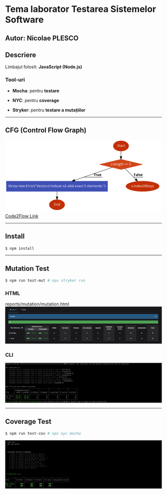 # Tema laborator Testarea Sistemelor Software

## Autor: Nicolae PLESCO

## Descriere

Limbajul folosit: **JavaScript (Node.js)**

### Tool-uri

- **Mocha**: pentru **testare**

- **NYC**: pentru **coverage**

- **Stryker**: pentru **testare a mutațiilor**

---

## CFG (Control Flow Graph)

![Code2Flow](assets/code2flow_HULGzK.png)
[Code2Flow Link](https://app.code2flow.com/jkUR3zLmKUMI)

---

## Install

```bash
$ npm install
```

---

## Mutation Test

```bash
$ npm run test-mut # npx stryker run
```

### HTML
reports/mutation/mutation.html
![Mutation](assets/mutation.png)

### CLI
![Mutation CLI](assets/mutation_cli.png)

---

## Coverage Test

```bash
$ npm run test-cov # npx nyc mocha
```

![Coverage](assets/coverage.png)
